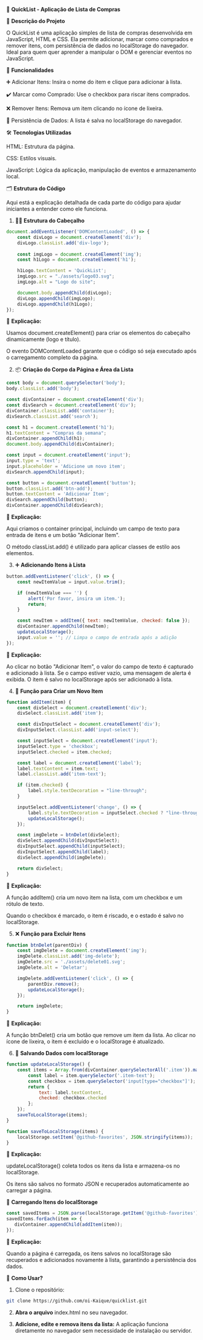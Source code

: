 🛒 **QuickList - Aplicação de Lista de Compras**

📜 **Descrição do Projeto**

O QuickList é uma aplicação simples de lista de compras desenvolvida em JavaScript, HTML e CSS. Ela permite adicionar, marcar como comprados e remover itens, com persistência de dados no localStorage do navegador. Ideal para quem quer aprender a manipular o DOM e gerenciar eventos no JavaScript.

🔧 **Funcionalidades**

➕ Adicionar Itens: Insira o nome do item e clique para adicionar à lista.

✔️ Marcar como Comprado: Use o checkbox para riscar itens comprados.

❌ Remover Itens: Remova um item clicando no ícone de lixeira.

💾 Persistência de Dados: A lista é salva no localStorage do navegador.

🛠️ **Tecnologias Utilizadas**

HTML: Estrutura da página.

CSS: Estilos visuais.

JavaScript: Lógica da aplicação, manipulação de eventos e armazenamento local.

🗂️ **Estrutura do Código**

Aqui está a explicação detalhada de cada parte do código para ajudar iniciantes a entender como ele funciona.

1. 👨‍💻 **Estrutura do Cabeçalho**
```JavaScript
document.addEventListener('DOMContentLoaded', () => {
    const divLogo = document.createElement('div');
    divLogo.classList.add('div-logo');
    
    const imgLogo = document.createElement('img');
    const h1Logo = document.createElement('h1');

    h1Logo.textContent = 'QuickList';
    imgLogo.src = "./assets/logo03.svg";
    imgLogo.alt = "Logo do site";

    document.body.appendChild(divLogo);
    divLogo.appendChild(imgLogo);
    divLogo.appendChild(h1Logo);
});
```
📖 **Explicação:**

Usamos document.createElement() para criar os elementos do cabeçalho dinamicamente (logo e título).

O evento DOMContentLoaded garante que o código só seja executado após o carregamento completo da página.

2. 📦 **Criação do Corpo da Página e Área da Lista**
```JavaScript
const body = document.querySelector('body');
body.classList.add('body');

const divContainer = document.createElement('div');
const divSearch = document.createElement('div');
divContainer.classList.add('container');
divSearch.classList.add('search');

const h1 = document.createElement('h1');
h1.textContent = "Compras da semana";
divContainer.appendChild(h1);
document.body.appendChild(divContainer);

const input = document.createElement('input');
input.type = 'text';
input.placeholder = 'Adicione um novo item';
divSearch.appendChild(input);

const button = document.createElement('button');
button.classList.add('btn-add');
button.textContent = 'Adicionar Item';
divSearch.appendChild(button);
divContainer.appendChild(divSearch);
```
📖 **Explicação:**

Aqui criamos o container principal, incluindo um campo de texto para entrada de itens e um botão "Adicionar Item".

O método classList.add() é utilizado para aplicar classes de estilo aos elementos.

3. ➕ **Adicionando Itens à Lista**
```JavaScript
button.addEventListener('click', () => {
    const newItemValue = input.value.trim();

    if (newItemValue === '') {
        alert('Por favor, insira um item.');
        return;
    }

    const newItem = addItem({ text: newItemValue, checked: false });
    divContainer.appendChild(newItem);
    updateLocalStorage();
    input.value = ''; // Limpa o campo de entrada após a adição
});
```
📖 **Explicação:**

Ao clicar no botão "Adicionar Item", o valor do campo de texto é capturado e adicionado à lista.
Se o campo estiver vazio, uma mensagem de alerta é exibida.
O item é salvo no localStorage após ser adicionado à lista.

4. 📝 **Função para Criar um Novo Item**
```JavaScript
function addItem(item) {
    const divSelect = document.createElement('div');
    divSelect.classList.add('item');

    const divInputSelect = document.createElement('div');
    divInputSelect.classList.add('input-select');

    const inputSelect = document.createElement('input');
    inputSelect.type = 'checkbox';
    inputSelect.checked = item.checked;

    const label = document.createElement('label');
    label.textContent = item.text;
    label.classList.add('item-text');

    if (item.checked) {
        label.style.textDecoration = "line-through";
    }

    inputSelect.addEventListener('change', () => {
        label.style.textDecoration = inputSelect.checked ? "line-through" : "none";
        updateLocalStorage();
    });

    const imgDelete = btnDelet(divSelect);
    divSelect.appendChild(divInputSelect);
    divInputSelect.appendChild(inputSelect);
    divInputSelect.appendChild(label);
    divSelect.appendChild(imgDelete);

    return divSelect;
}
```
📖 **Explicação:**

A função addItem() cria um novo item na lista, com um checkbox e um rótulo de texto.

Quando o checkbox é marcado, o item é riscado, e o estado é salvo no localStorage.

5. ❌ **Função para Excluir Itens**
```JavaScript
function btnDelet(parentDiv) {
    const imgDelete = document.createElement('img');
    imgDelete.classList.add('img-delete');
    imgDelete.src = './assets/delete01.svg';
    imgDelete.alt = 'Deletar';

    imgDelete.addEventListener('click', () => {
        parentDiv.remove();
        updateLocalStorage();
    });

    return imgDelete;
}
```
📖 **Explicação:**

A função btnDelet() cria um botão que remove um item da lista. Ao clicar no ícone de lixeira, o item é excluído e o localStorage é atualizado.

6. 💾 **Salvando Dados com localStorage**
```JavaScript
function updateLocalStorage() {
    const items = Array.from(divContainer.querySelectorAll('.item')).map(item => {
        const label = item.querySelector('.item-text');
        const checkbox = item.querySelector('input[type="checkbox"]');
        return {
            text: label.textContent,
            checked: checkbox.checked
        };
    });
    saveToLocalStorage(items);
}

function saveToLocalStorage(items) {
    localStorage.setItem('@github-favorites', JSON.stringify(items));
}
```

📖 **Explicação:**

updateLocalStorage() coleta todos os itens da lista e armazena-os no localStorage.

Os itens são salvos no formato JSON e recuperados automaticamente ao carregar a página.

 🧩 **Carregando Itens do localStorage**
 ```JavaScript
const savedItems = JSON.parse(localStorage.getItem('@github-favorites')) || [];
savedItems.forEach(item => {
    divContainer.appendChild(addItem(item));
});
```
📖 **Explicação:**

Quando a página é carregada, os itens salvos no localStorage são recuperados e adicionados novamente à lista, garantindo a persistência dos dados.

🚀 **Como Usar?**

1. Clone o repositório:
```bash
git clone https://github.com/oi-Kaique/quicklist.git
```
2. **Abra o arquivo** index.html no seu navegador.

3. **Adicione, edite e remova itens da lista:** A aplicação funciona diretamente no navegador sem necessidade de instalação ou servidor.

